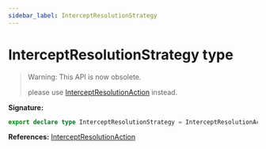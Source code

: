 ```yaml
---
sidebar_label: InterceptResolutionStrategy
---
```

# InterceptResolutionStrategy type

> Warning: This API is now obsolete.
> 
> please use [InterceptResolutionAction](./puppeteer.interceptresolutionaction.md) instead.
> 

**Signature:**

```typescript
export declare type InterceptResolutionStrategy = InterceptResolutionAction;
```
**References:** [InterceptResolutionAction](./puppeteer.interceptresolutionaction.md)

